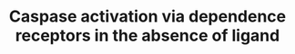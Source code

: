 ---
annotations:
- type: Pathway Ontology
  value: signaling pathway
authors:
- ReactomeTeam
- Ryanmiller
- Eweitz
description: In the presence of Netrin1, DCC and UNC5 generate attractive and repulsive
  signals to growing axons. In the absence of Netrin-1, DCC induces cell death signaling
  initiated via caspase cleavage of DCC and the interaction of caspase-9. Recent reports
  have shown that UNC5 receptors similarly induce apoptosis in the absence of Netrin-1.
  These reactions proceed without a requirement for cytochrome c release from mitochondria
  or interaction with apoptotic protease activating factor 1 (APAF1). DCC thus regulates
  an apoptosome-independent pathway for caspase activation. DCC and UNC-5 are hence
  defined as dependence receptors. Dependence receptors exhibit dual functions depending
  on the availability of ligand. They create cellular states of dependence on their
  respective ligands by either inducing apoptosis when unoccupied by the ligand, or
  inhibiting apoptosis in the presence of the ligand.  View original pathway at [http://www.reactome.org/PathwayBrowser/#DIAGRAM=418889
  Reactome].
last-edited: 2021-05-22
organisms:
- Homo sapiens
redirect_from:
- /index.php/Pathway:WP3317
- /instance/WP3317
schema-jsonld:
- '@context': https://schema.org/
  '@id': https://wikipathways.github.io/pathways/WP3317.html
  '@type': Dataset
  creator:
    '@type': Organization
    name: WikiPathways
  description: In the presence of Netrin1, DCC and UNC5 generate attractive and repulsive
    signals to growing axons. In the absence of Netrin-1, DCC induces cell death signaling
    initiated via caspase cleavage of DCC and the interaction of caspase-9. Recent
    reports have shown that UNC5 receptors similarly induce apoptosis in the absence
    of Netrin-1. These reactions proceed without a requirement for cytochrome c release
    from mitochondria or interaction with apoptotic protease activating factor 1 (APAF1).
    DCC thus regulates an apoptosome-independent pathway for caspase activation. DCC
    and UNC-5 are hence defined as dependence receptors. Dependence receptors exhibit
    dual functions depending on the availability of ligand. They create cellular states
    of dependence on their respective ligands by either inducing apoptosis when unoccupied
    by the ligand, or inhibiting apoptosis in the presence of the ligand.  View original
    pathway at [http://www.reactome.org/PathwayBrowser/#DIAGRAM=418889 Reactome].
  keywords:
  - 'UNC5B(413-945) '
  - domain:DAPK
  - UNC5B(27-412)
  - 'APPL1 '
  - CASP3(1-277) dimer
  - UNC5A(26-340)
  - 'DAPK1 '
  - Unc5B with death
  - 'DAPK2 '
  - Cleaved Caspase-9
  - ATP
  - APPL1
  - 'CASP3(176-277) '
  - DCC(1291-1447)
  - UNC5A:NRAGE
  - 'MAGED1 '
  - Caspase-3
  - 'CASP9(331-416) '
  - 'CASP3(29-175) '
  - MAGED1
  - UNC5A
  - ADP
  - 'UNC5A(341-842) '
  - UNC5B(413-945)
  - DAPKs
  - UNC5B
  - DCC:DIP13alpha
  - 'DCC(26-1290) '
  - 'CASP3(1-277) '
  - 'DAPK3 '
  - DCC:DIP13alpha:Caspase-9
  - DCC
  - 'CASP9(?-315) '
  - UNC5A(341-842)
  - DCC(26-1290)
  license: CC0
  name: Caspase activation via dependence receptors in the absence of ligand
seo: CreativeWork
title: Caspase activation via dependence receptors in the absence of ligand
wpid: WP3317
---